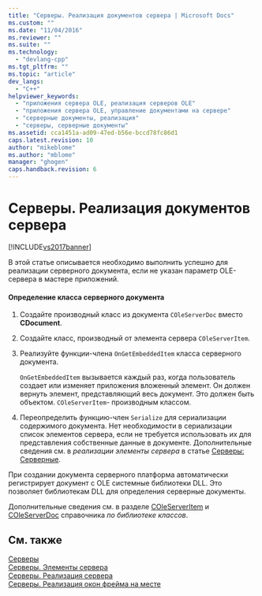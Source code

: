 ```yaml
---
title: "Серверы. Реализация документов сервера | Microsoft Docs"
ms.custom: ""
ms.date: "11/04/2016"
ms.reviewer: ""
ms.suite: ""
ms.technology: 
  - "devlang-cpp"
ms.tgt_pltfrm: ""
ms.topic: "article"
dev_langs: 
  - "C++"
helpviewer_keywords: 
  - "приложения сервера OLE, реализация серверов OLE"
  - "приложения сервера OLE, управление документами на сервере"
  - "серверные документы, реализация"
  - "серверы, серверные документы"
ms.assetid: cca1451a-ad09-47ed-b56e-bccd78fc86d1
caps.latest.revision: 10
author: "mikeblome"
ms.author: "mblome"
manager: "ghogen"
caps.handback.revision: 6
---
```

# Серверы. Реализация документов сервера
[!INCLUDE[vs2017banner](../assembler/inline/includes/vs2017banner.md)]

В этой статье описывается необходимо выполнить успешно для реализации серверного документа, если не указан параметр OLE\-сервера в мастере приложений.  
  
#### Определение класса серверного документа  
  
1.  Создайте производный класс из документа `COleServerDoc` вместо **CDocument**.  
  
2.  Создайте класс, производный от элемента сервера `COleServerItem`.  
  
3.  Реализуйте функции\-члена `OnGetEmbeddedItem` класса серверного документа.  
  
     `OnGetEmbeddedItem` вызывается каждый раз, когда пользователь создает или изменяет приложения вложенный элемент.  Он должен вернуть элемент, представляющий весь документ.  Это должен быть объектом. `COleServerItem`\- производным классом.  
  
4.  Переопределить функцию\-член `Serialize` для сериализации содержимого документа.  Нет необходимости в сериализации список элементов сервера, если не требуется использовать их для представления собственные данные в документе.  Дополнительные сведения см. в *реализации элементы сервера* в статье [Серверы: Серверные](../mfc/servers-server-items.md).  
  
 При создании документа серверного платформа автоматически регистрирует документ с OLE системные библиотеки DLL.  Это позволяет библиотекам DLL для определения серверные документы.  
  
 Дополнительные сведения см. в разделе [COleServerItem](../mfc/reference/coleserveritem-class.md) и [COleServerDoc](../Topic/COleServerDoc%20Class.md) справочника *по библиотеке классов*.  
  
## См. также  
 [Серверы](../mfc/servers.md)   
 [Серверы. Элементы сервера](../mfc/servers-server-items.md)   
 [Серверы. Реализация сервера](../mfc/servers-implementing-a-server.md)   
 [Серверы. Реализация окон фрейма на месте](../Topic/Servers:%20Implementing%20In-Place%20Frame%20Windows.md)